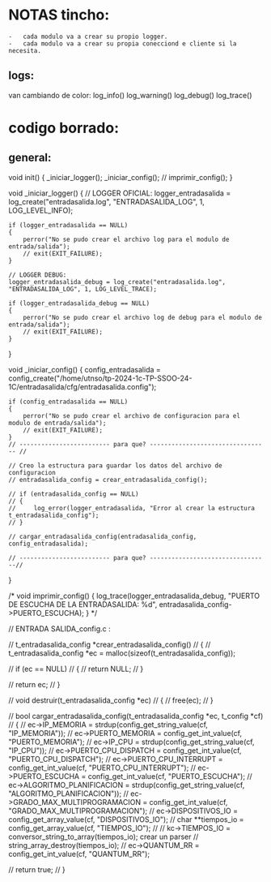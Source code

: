 # NOTAS tincho:
    -   cada modulo va a crear su propio logger.
    -   cada modulo va a crear su propia conecciond e cliente si la necesita.

## logs:
 van cambiando de color:
log_info()
log_warning()
log_debug()
log_trace()

# codigo borrado:

## general: 

void init()
{
    _iniciar_logger();
    _iniciar_config();
    // imprimir_config();
}

void _iniciar_logger()
{
    // LOGGER OFICIAL:
    logger_entradasalida = log_create("entradasalida.log", "ENTRADASALIDA_LOG", 1, LOG_LEVEL_INFO);

    if (logger_entradasalida == NULL)
    {
        perror("No se pudo crear el archivo log para el modulo de entrada/salida");
        // exit(EXIT_FAILURE);
    }

    // LOGGER DEBUG:
    logger_entradasalida_debug = log_create("entradasalida.log", "ENTRADASALIDA_LOG", 1, LOG_LEVEL_TRACE);

    if (logger_entradasalida_debug == NULL)
    {
        perror("No se pudo crear el archivo log de debug para el modulo de entrada/salida");
        // exit(EXIT_FAILURE);
    }
}

void _iniciar_config()
{
    config_entradasalida = config_create("/home/utnso/tp-2024-1c-TP-SSOO-24-1C/entradasalida/cfg/entradasalida.config");

    if (config_entradasalida == NULL)
    {
        perror("No se pudo crear el archivo de configuracion para el modulo de entrada/salida");
        // exit(EXIT_FAILURE);
    }
    // ------------------------- para que? --------------------------------- //

    // Creo la estructura para guardar los datos del archivo de configuracion
    // entradasalida_config = crear_entradasalida_config();

    // if (entradasalida_config == NULL)
    // {
    //     log_error(logger_entradasalida, "Error al crear la estructura t_entradasalida_config");
    // }

    // cargar_entradasalida_config(entradasalida_config, config_entradasalida);

    // ------------------------- para que? ---------------------------------//
}

/*
    void imprimir_config() {
        log_trace(logger_entradasalida_debug, "PUERTO DE ESCUCHA DE LA ENTRADASALIDA: %d", entradasalida_config->PUERTO_ESCUCHA);
    }
 */

// ENTRADA SALIDA_config.c :

// t_entradasalida_config *crear_entradasalida_config()
// {
//     t_entradasalida_config *ec = malloc(sizeof(t_entradasalida_config));

//     if (ec == NULL)
//     {
//         return NULL;
//     }

//     return ec;
// }

// void destruir(t_entradasalida_config *ec)
// {
//     free(ec);
// }

// bool cargar_entradasalida_config(t_entradasalida_config *ec, t_config *cf)
// {
//     ec->IP_MEMORIA = strdup(config_get_string_value(cf, "IP_MEMORIA"));
//     ec->PUERTO_MEMORIA = config_get_int_value(cf, "PUERTO_MEMORIA");
//     ec->IP_CPU = strdup(config_get_string_value(cf, "IP_CPU"));
//     ec->PUERTO_CPU_DISPATCH = config_get_int_value(cf, "PUERTO_CPU_DISPATCH");
//     ec->PUERTO_CPU_INTERRUPT = config_get_int_value(cf, "PUERTO_CPU_INTERRUPT");
//     ec->PUERTO_ESCUCHA = config_get_int_value(cf, "PUERTO_ESCUCHA");
//     ec->ALGORITMO_PLANIFICACION = strdup(config_get_string_value(cf, "ALGORITMO_PLANIFICACION"));
//     ec->GRADO_MAX_MULTIPROGRAMACION = config_get_int_value(cf, "GRADO_MAX_MULTIPROGRAMACION");
//     ec->DISPOSITIVOS_IO = config_get_array_value(cf, "DISPOSITIVOS_IO");
//     char **tiempos_io = config_get_array_value(cf, "TIEMPOS_IO");
//     // kc->TIEMPOS_IO = conversor_string_to_array(tiempos_io); crear un parser
//     string_array_destroy(tiempos_io);
//     ec->QUANTUM_RR = config_get_int_value(cf, "QUANTUM_RR");

//     return true;
// }
